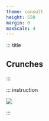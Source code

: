```yaml
---
theme: consult
height: 550
margin: 0
maxScale: 4
---
```

<!-- slide template="[[gym-ex]]" -->

::: title
## Crunches
:::

::: instruction

![](https://thumbs.gfycat.com/InconsequentialVerifiableCow-size_restricted.gif)

:::